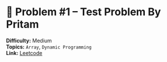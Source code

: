 # 🧩 Problem #1 – Test Problem By Pritam

**Difficulty:** Medium  
**Topics:**  `Array`, `Dynamic Programming`  
**Link:** [Leetcode](https://leetcode.com/problems/pascals-triangle/description/)
